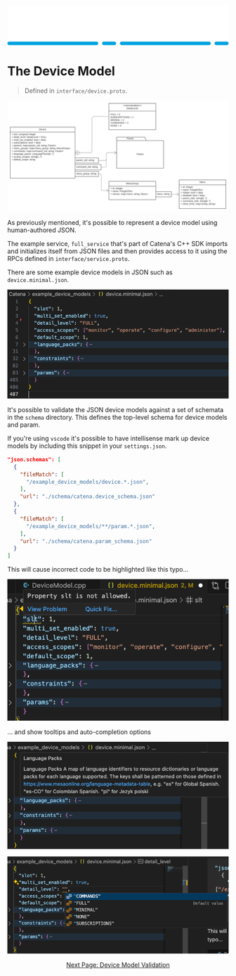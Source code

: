 
![Alt](images/Catena%20Logo_PMS2191%20&%20White.png)

# The Device Model

> Defined in `interface/device.proto`.

![Alt](images/Catena%20UML%20-%20Device.svg)


As previously mentioned, it's possible to represent a device model using human-authored JSON.

The example service, `full_service` that's part of Catena's C++ SDK imports and initializes itself from JSON files and then provides access to it using the RPCs defined in `interface/service.proto`.

There are some example device models in JSON such as `device.minimal.json`.

![Alt](images/device.minimal.png)

It's possible to validate the JSON device models against a set of schemata in the `schema` directory. This defines the top-level schema for device models and param.

If you're using `vscode` it's possible to have intellisense mark up device models by including this snippet in your `settings.json`.

```json
"json.schemas": [
  {
    "fileMatch": [
      "/example_device_models/device.*.json",
    ],
    "url": "./schema/catena.device_schema.json"
  },
  {
    "fileMatch": [
      "/example_device_models/**/param.*.json",
    ],
    "url": "./schema/catena.param_schema.json"
  }
]
```

This will cause incorrect code to be highlighted like this typo...

![alt](images/device.minimal.error.png)

... and show tooltips and auto-completion options

![alt](images/tooltip.png)

![alt](images/autocomplete.png)


<div style="text-align: center">

[Next Page: Device Model Validation](Validation.md)

</div>